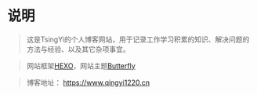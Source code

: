 # 说明

> 这是TsingYi的个人博客网站，用于记录工作学习积累的知识、解决问题的方法与经验、以及其它杂项事宜。

> 网站框架[HEXO](https://hexo.io/zh-cn/)，网站主题[Butterfly](https://butterfly.js.org/)

> 博客地址： https://www.qingyi1220.cn